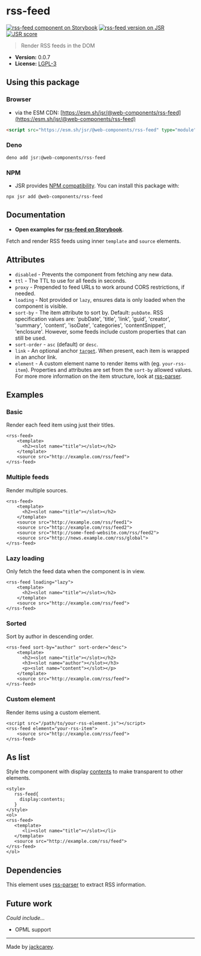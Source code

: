 # rss-feed

[![rss-feed component on Storybook](https://cdn.jsdelivr.net/gh/storybookjs/brand@main/badge/badge-storybook.svg)](https://jackcarey.co.uk/web-components/docs/?path=/docs/components-rss-feed) [![rss-feed version on JSR](https://jsr.io/badges/@web-components/rss-feed)](https://jsr.io/@web-components/rss-feed/versions) [![JSR score](https://jsr.io/badges/@web-components/rss-feed/score)](https://jsr.io/@web-components/rss-feed/score)

> Render RSS feeds in the DOM

-   **Version:** 0.0.7
-   **License:** [LGPL-3](./LICENSE.md)

## Using this package

### Browser

-   via the ESM CDN: [https://esm.sh/jsr/@web-components/rss-feed](https://esm.sh/jsr/@web-components/rss-feed)

```html
<script src="https://esm.sh/jsr/@web-components/rss-feed" type="module"></script>
```

### Deno

```
deno add jsr:@web-components/rss-feed
```

### NPM

-   JSR provides [NPM compatibility](https://jsr.io/docs/npm-compatibility). You can install this package with:

```
npx jsr add @web-components/rss-feed
```

## Documentation

-   **Open examples for [rss-feed on Storybook](https://jackcarey.co.uk/web-components/docs/?path=/docs/components-rss-feed)**.

Fetch and render RSS feeds using inner `template` and `source` elements.

## Attributes

-   `disabled` - Prevents the component from fetching any new data.
-   `ttl` - The TTL to use for all feeds in seconds.
-   `proxy` - Prepended to feed URLs to work around CORS restrictions, if needed.
-   `loading` - Not provided or `lazy`, ensures data is only loaded when the component is visible.
-   `sort-by` - The item attribute to sort by. Default: `pubDate`. RSS specification values are: 'pubDate', 'title', 'link', 'guid', 'creator', 'summary', 'content', 'isoDate', 'categories', 'contentSnippet', 'enclosure'. However, some feeds include custom properties that can still be used.
-   `sort-order` - `asc` (default) or `desc`.
-   `link` - An optional anchor [`target`](https://developer.mozilla.org/en-US/docs/Web/HTML/Element/a#target). When present, each item is wrapped in an anchor link.
-   `element` - A custom element name to render items with (eg. `your-rss-item`). Properties and attributes are set from the `sort-by` allowed values. For more more information on the item structure, look at [rss-parser](https://www.npmjs.com/package/rss-parser).

## Examples

### Basic

Render each feed item using just their titles.

```
<rss-feed>
    <template>
      <h2><slot name="title"></slot></h2>
    </template>
    <source src="http://example.com/rss/feed">
</rss-feed>
```

### Multiple feeds

Render multiple sources.

```
<rss-feed>
    <template>
      <h2><slot name="title"></slot></h2>
    </template>
    <source src="http://example.com/rss/feed1">
    <source src="http://example.com/rss/feed2">
    <source src="http://some-feed-website.com/rss/feed2">
    <source src="http://news.example.com/rss/global">
</rss-feed>
```

### Lazy loading

Only fetch the feed data when the component is in view.

```
<rss-feed loading="lazy">
    <template>
      <h2><slot name="title"></slot></h2>
    </template>
    <source src="http://example.com/rss/feed">
</rss-feed>
```

### Sorted

Sort by author in descending order.

```
<rss-feed sort-by="author" sort-order="desc">
    <template>
      <h2><slot name="title"></slot></h2>
      <h3><slot name="author"></slot></h3>
      <p><slot name="content"></slot></p>
    </template>
    <source src="http://example.com/rss/feed">
</rss-feed>
```

### Custom element

Render items using a custom element.

```
<script src="/path/to/your-rss-element.js"></script>
<rss-feed element="your-rss-item">
    <source src="http://example.com/rss/feed">
</rss-feed>
```

## As list

Style the component with display [contents](https://developer.mozilla.org/en-US/docs/Web/CSS/display#contents) to make transparent to other elements.

```
<style>
   rss-feed{
     display:contents;
   }
</style>
<ol>
<rss-feed>
   <template>
      <li><slot name="title"></slot></li>
   </template>
   <source src="http://example.com/rss/feed">
</rss-feed>
</ol>

```

## Dependencies

This element uses [rss-parser](https://www.npmjs.com/package/rss-parser) to extract RSS information.

## Future work

_Could include..._

-   OPML support


---

Made by [jackcarey](https://jackcarey.co.uk).
